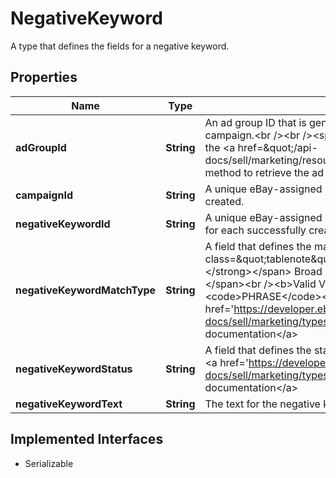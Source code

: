 

# NegativeKeyword

A type that defines the fields for a negative keyword.
## Properties

Name | Type | Description | Notes
------------ | ------------- | ------------- | -------------
**adGroupId** | **String** | An ad group ID that is generated when an ad group is first created and associated with a campaign.&lt;br /&gt;&lt;br /&gt;&lt;span class&#x3D;\&quot;tablenote\&quot;&gt;&lt;b&gt;Note:&lt;/b&gt; You can call the  &lt;a href&#x3D;\&quot;/api-docs/sell/marketing/resources/adgroup/methods/getAdGroups\&quot;&gt;getAdGroups&lt;/a&gt; method to retrieve the ad group IDs for a seller.&lt;/span&gt; |  [optional]
**campaignId** | **String** | A unique eBay-assigned ID for a campaign. This ID is generated when a campaign is created. |  [optional]
**negativeKeywordId** | **String** | A unique eBay-assigned ID for a negative keyword. This keyword ID will be generated for each successfully created negative keyword. |  [optional]
**negativeKeywordMatchType** | **String** | A field that defines the match type for the negative keyword.&lt;br /&gt;&lt;br /&gt;&lt;span class&#x3D;\&quot;tablenote\&quot;&gt;&lt;span style&#x3D;\&quot;color:#004680\&quot;&gt;&lt;strong&gt;Note:&lt;/strong&gt;&lt;/span&gt; Broad matching of negative keywords is not currently supported.&lt;/span&gt;&lt;br /&gt;&lt;b&gt;Valid Values:&lt;/b&gt;&lt;ul&gt;&lt;li&gt;&lt;code&gt;EXACT&lt;/code&gt;&lt;/li&gt;&lt;li&gt;&lt;code&gt;PHRASE&lt;/code&gt;&lt;/li&gt;&lt;/ul&gt; For implementation help, refer to &lt;a href&#x3D;&#39;https://developer.ebay.com/api-docs/sell/marketing/types/pls:NegativeKeywordMatchTypeEnum&#39;&gt;eBay API documentation&lt;/a&gt; |  [optional]
**negativeKeywordStatus** | **String** | A field that defines the status of the negative keyword. For implementation help, refer to &lt;a href&#x3D;&#39;https://developer.ebay.com/api-docs/sell/marketing/types/pls:NegativeKeywordStatusEnum&#39;&gt;eBay API documentation&lt;/a&gt; |  [optional]
**negativeKeywordText** | **String** | The text for the negative keyword. |  [optional]


## Implemented Interfaces

* Serializable


